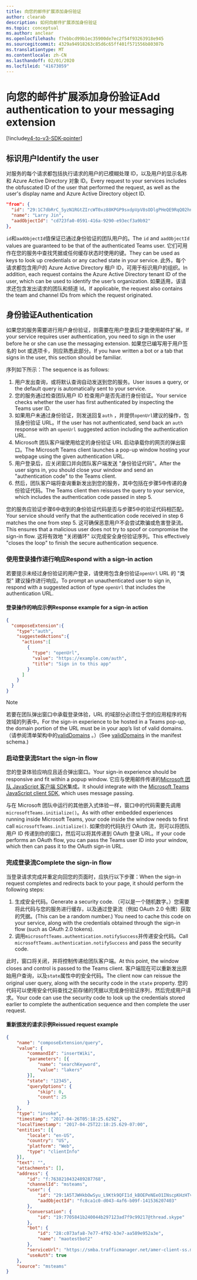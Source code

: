 ```yaml
---
title: 向您的邮件扩展添加身份验证
author: clearab
description: 如何向邮件扩展添加身份验证
ms.topic: conceptual
ms.author: anclear
ms.openlocfilehash: f7ebbcd99b1ec35900de7ec2f54f93263918e945
ms.sourcegitcommit: 4329a94918263c85d6c65ff401f571556b80307b
ms.translationtype: MT
ms.contentlocale: zh-CN
ms.lasthandoff: 02/01/2020
ms.locfileid: "41673059"
---
```

# <a name="add-authentication-to-your-messaging-extension"></a><span data-ttu-id="df9e6-103">向您的邮件扩展添加身份验证</span><span class="sxs-lookup"><span data-stu-id="df9e6-103">Add authentication to your messaging extension</span></span>

[!include[v4-to-v3-SDK-pointer](~/includes/v4-to-v3-pointer-me.md)]

## <a name="identify-the-user"></a><span data-ttu-id="df9e6-104">标识用户</span><span class="sxs-lookup"><span data-stu-id="df9e6-104">Identify the user</span></span>

<span data-ttu-id="df9e6-105">对服务的每个请求都包括执行请求的用户的已模糊处理 ID，以及用户的显示名称和 Azure Active Directory 对象 ID。</span><span class="sxs-lookup"><span data-stu-id="df9e6-105">Every request to your services includes the obfuscated ID of the user that performed the request, as well as the user's display name and Azure Active Directory object ID.</span></span>

```json
"from": {
  "id": "29:1C7dbRrC_5yzN1RGtZIrcWT0xz88KPGP9sxdpVpV8sODlgPHeQE9RqQ02hnpuKzy6zZ-AaZx6swUOMj_Dsdse3TQ4sIaeebbFBF-VgjJy_nY",
  "name": "Larry Jin",
  "aadObjectId": "cd723fa0-0591-416a-9290-e93ecf3a9b92"
},
```

<span data-ttu-id="df9e6-106">`id`和`aadObjectId`值保证已通过身份验证的团队用户的。</span><span class="sxs-lookup"><span data-stu-id="df9e6-106">The `id` and `aadObjectId` values are guaranteed to be that of the authenticated Teams user.</span></span> <span data-ttu-id="df9e6-107">它们可用作在您的服务中查找凭据或任何缓存状态时使用的键。</span><span class="sxs-lookup"><span data-stu-id="df9e6-107">They can be used as keys to look up credentials or any cached state in your service.</span></span> <span data-ttu-id="df9e6-108">此外，每个请求都包含用户的 Azure Active Directory 租户 ID，可用于标识用户的组织。</span><span class="sxs-lookup"><span data-stu-id="df9e6-108">In addition, each request contains the Azure Active Directory tenant ID of the user, which can be used to identify the user’s organization.</span></span> <span data-ttu-id="df9e6-109">如果适用，该请求还包含发出请求的团队和频道 Id。</span><span class="sxs-lookup"><span data-stu-id="df9e6-109">If applicable, the request also contains the team and channel IDs from which the request originated.</span></span>

## <a name="authentication"></a><span data-ttu-id="df9e6-110">身份验证</span><span class="sxs-lookup"><span data-stu-id="df9e6-110">Authentication</span></span>

<span data-ttu-id="df9e6-111">如果您的服务需要进行用户身份验证，则需要在用户登录后才能使用邮件扩展。</span><span class="sxs-lookup"><span data-stu-id="df9e6-111">If your service requires user authentication, you need to sign in the user before he or she can use the messaging extension.</span></span> <span data-ttu-id="df9e6-112">如果您已编写用于用户签名的 bot 或选项卡，则应熟悉此部分。</span><span class="sxs-lookup"><span data-stu-id="df9e6-112">If you have written a bot or a tab that signs in the user, this section should be familiar.</span></span>

<span data-ttu-id="df9e6-113">序列如下所示：</span><span class="sxs-lookup"><span data-stu-id="df9e6-113">The sequence is as follows:</span></span>

1. <span data-ttu-id="df9e6-114">用户发出查询，或将默认查询自动发送到您的服务。</span><span class="sxs-lookup"><span data-stu-id="df9e6-114">User issues a query, or the default query is automatically sent to your service.</span></span>
2. <span data-ttu-id="df9e6-115">您的服务通过检查团队用户 ID 检查用户是否先进行身份验证。</span><span class="sxs-lookup"><span data-stu-id="df9e6-115">Your service checks whether the user has first authenticated by inspecting the Teams user ID.</span></span>
3. <span data-ttu-id="df9e6-116">如果用户未通过身份验证，则发送回复`auth` ，并提供`openUrl`建议的操作，包括身份验证 URL。</span><span class="sxs-lookup"><span data-stu-id="df9e6-116">If the user has not authenticated, send back an `auth` response with an `openUrl` suggested action including the authentication URL.</span></span>
4. <span data-ttu-id="df9e6-117">Microsoft 团队客户端使用给定的身份验证 URL 启动承载你的网页的弹出窗口。</span><span class="sxs-lookup"><span data-stu-id="df9e6-117">The Microsoft Teams client launches a pop-up window hosting your webpage using the given authentication URL.</span></span>
5. <span data-ttu-id="df9e6-118">用户登录后，应关闭窗口并向团队客户端发送 "身份验证代码"。</span><span class="sxs-lookup"><span data-stu-id="df9e6-118">After the user signs in, you should close your window and send an "authentication code" to the Teams client.</span></span>
6. <span data-ttu-id="df9e6-119">然后，团队客户端将查询重新发出到您的服务，其中包括在步骤5中传递的身份验证代码。</span><span class="sxs-lookup"><span data-stu-id="df9e6-119">The Teams client then reissues the query to your service, which includes the authentication code passed in step 5.</span></span>

<span data-ttu-id="df9e6-120">您的服务应验证步骤6中收到的身份验证代码是否与步骤5中的验证代码相匹配。</span><span class="sxs-lookup"><span data-stu-id="df9e6-120">Your service should verify that the authentication code received in step 6 matches the one from step 5.</span></span> <span data-ttu-id="df9e6-121">这可确保恶意用户不会尝试欺骗或危害登录流。</span><span class="sxs-lookup"><span data-stu-id="df9e6-121">This ensures that a malicious user does not try to spoof or compromise the sign-in flow.</span></span> <span data-ttu-id="df9e6-122">这将有效地 "关闭循环" 以完成安全身份验证序列。</span><span class="sxs-lookup"><span data-stu-id="df9e6-122">This effectively "closes the loop" to finish the secure authentication sequence.</span></span>

### <a name="respond-with-a-sign-in-action"></a><span data-ttu-id="df9e6-123">使用登录操作进行响应</span><span class="sxs-lookup"><span data-stu-id="df9e6-123">Respond with a sign-in action</span></span>

<span data-ttu-id="df9e6-124">若要提示未经过身份验证的用户登录，请使用包含身份验证`openUrl` URL 的 "类型" 建议操作进行响应。</span><span class="sxs-lookup"><span data-stu-id="df9e6-124">To prompt an unauthenticated user to sign in, respond with a suggested action of type `openUrl` that includes the authentication URL.</span></span>

#### <a name="response-example-for-a-sign-in-action"></a><span data-ttu-id="df9e6-125">登录操作的响应示例</span><span class="sxs-lookup"><span data-stu-id="df9e6-125">Response example for a sign-in action</span></span>

```json
{
  "composeExtension":{
    "type":"auth",
    "suggestedActions":{
      "actions":[
        {
          "type": "openUrl",
          "value": "https://example.com/auth",
          "title": "Sign in to this app"
        }
      ]
    }
  }
}
```

> [!NOTE]
> <span data-ttu-id="df9e6-126">若要在团队弹出窗口中承载登录体验，URL 的域部分必须位于您的应用程序的有效域的列表中。</span><span class="sxs-lookup"><span data-stu-id="df9e6-126">For the sign-in experience to be hosted in a Teams pop-up, the domain portion of the URL must be in your app’s list of valid domains.</span></span> <span data-ttu-id="df9e6-127">（请参阅清单架构中的[validDomains](~/resources/schema/manifest-schema.md#validdomains) 。）</span><span class="sxs-lookup"><span data-stu-id="df9e6-127">(See [validDomains](~/resources/schema/manifest-schema.md#validdomains) in the manifest schema.)</span></span>

### <a name="start-the-sign-in-flow"></a><span data-ttu-id="df9e6-128">启动登录流</span><span class="sxs-lookup"><span data-stu-id="df9e6-128">Start the sign-in flow</span></span>

<span data-ttu-id="df9e6-129">您的登录体验应响应且适合弹出窗口。</span><span class="sxs-lookup"><span data-stu-id="df9e6-129">Your sign-in experience should be responsive and fit within a popup window.</span></span> <span data-ttu-id="df9e6-130">它应与使用邮件传递的[Microsoft 团队 JavaScript 客户端 SDK](/javascript/api/overview/msteams-client)集成。</span><span class="sxs-lookup"><span data-stu-id="df9e6-130">It should integrate with the [Microsoft Teams JavaScript client SDK](/javascript/api/overview/msteams-client), which uses message passing.</span></span>

<span data-ttu-id="df9e6-131">与在 Microsoft 团队中运行的其他嵌入式体验一样，窗口中的代码需要先调用`microsoftTeams.initialize()`。</span><span class="sxs-lookup"><span data-stu-id="df9e6-131">As with other embedded experiences running inside Microsoft Teams, your code inside the window needs to first call `microsoftTeams.initialize()`.</span></span> <span data-ttu-id="df9e6-132">如果你的代码执行 OAuth 流，则可以将团队用户 ID 传递到你的窗口，然后可以将其传递到 OAuth 登录 URL。</span><span class="sxs-lookup"><span data-stu-id="df9e6-132">If your code performs an OAuth flow, you can pass the Teams user ID into your window, which then can pass it to the OAuth sign-in URL.</span></span>

### <a name="complete-the-sign-in-flow"></a><span data-ttu-id="df9e6-133">完成登录流</span><span class="sxs-lookup"><span data-stu-id="df9e6-133">Complete the sign-in flow</span></span>

<span data-ttu-id="df9e6-134">当登录请求完成并重定向回您的页面时，应执行以下步骤：</span><span class="sxs-lookup"><span data-stu-id="df9e6-134">When the sign-in request completes and redirects back to your page, it should perform the following steps:</span></span>

1. <span data-ttu-id="df9e6-135">生成安全代码。</span><span class="sxs-lookup"><span data-stu-id="df9e6-135">Generate a security code.</span></span> <span data-ttu-id="df9e6-136">（可以是一个随机数字。）您需要将此代码与您的服务进行缓存，以及通过登录流（例如 OAuth 2.0 令牌）获取的凭据。</span><span class="sxs-lookup"><span data-stu-id="df9e6-136">(This can be a random number.) You need to cache this code on your service, along with the credentials obtained through the sign-in flow (such as OAuth 2.0 tokens).</span></span>
2. <span data-ttu-id="df9e6-137">调用`microsoftTeams.authentication.notifySuccess`并传递安全代码。</span><span class="sxs-lookup"><span data-stu-id="df9e6-137">Call `microsoftTeams.authentication.notifySuccess` and pass the security code.</span></span>

<span data-ttu-id="df9e6-138">此时，窗口将关闭，并将控制传递给团队客户端。</span><span class="sxs-lookup"><span data-stu-id="df9e6-138">At this point, the window closes and control is passed to the Teams client.</span></span> <span data-ttu-id="df9e6-139">客户端现在可以重新发出原始用户查询，以及`state`属性中的安全代码。</span><span class="sxs-lookup"><span data-stu-id="df9e6-139">The client now can reissue the original user query, along with the security code in the `state` property.</span></span> <span data-ttu-id="df9e6-140">您的代码可以使用安全代码查找之前存储的凭据以完成身份验证序列，然后完成用户请求。</span><span class="sxs-lookup"><span data-stu-id="df9e6-140">Your code can use the security code to look up the credentials stored earlier to complete the authentication sequence and then complete the user request.</span></span>

#### <a name="reissued-request-example"></a><span data-ttu-id="df9e6-141">重新颁发的请求示例</span><span class="sxs-lookup"><span data-stu-id="df9e6-141">Reissued request example</span></span>

```json
{
    "name": "composeExtension/query",
    "value": {
        "commandId": "insertWiki",
        "parameters": [{
            "name": "searchKeyword",
            "value": "lakers"
        }],
        "state": "12345",
        "queryOptions": {
            "skip": 0,
            "count": 25
        }
    },
    "type": "invoke",
    "timestamp": "2017-04-26T05:18:25.629Z",
    "localTimestamp": "2017-04-25T22:18:25.629-07:00",
    "entities": [{
        "locale": "en-US",
        "country": "US",
        "platform": "Web",
        "type": "clientInfo"
    }],
    "text": "",
    "attachments": [],
    "address": {
        "id": "f:7638210432489287768",
        "channelId": "msteams",
        "user": {
            "id": "29:1A5TJWHkbOwSyu_L9Ktk9QFI1d_kBOEPeNEeO1INscpKHzHTvWfiau5AX_6y3SuiOby-r73dzHJ17HipUWqGPgw",
            "aadObjectId": "fc8ca1c0-d043-4af6-b09f-141536207403"
        },
        "conversation": {
            "id": "19:7705841b240044b297123ad7f9c99217@thread.skype"
        },
        "bot": {
            "id": "28:c073afa8-7e77-4f92-b3e7-aa589e952a3e",
            "name": "maotestbot2"
        },
        "serviceUrl": "https://smba.trafficmanager.net/amer-client-ss.msg/",
        "useAuth": true
    },
    "source": "msteams"
}
```

